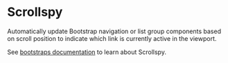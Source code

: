 # Scrollspy

<p class="lead">Automatically update Bootstrap navigation or list group components based on scroll position to indicate which link is currently active in the viewport.</p>

See [bootstraps documentation](http://getbootstrap.com/docs/4.1/components/scrollspy/) to learn about Scrollspy.
